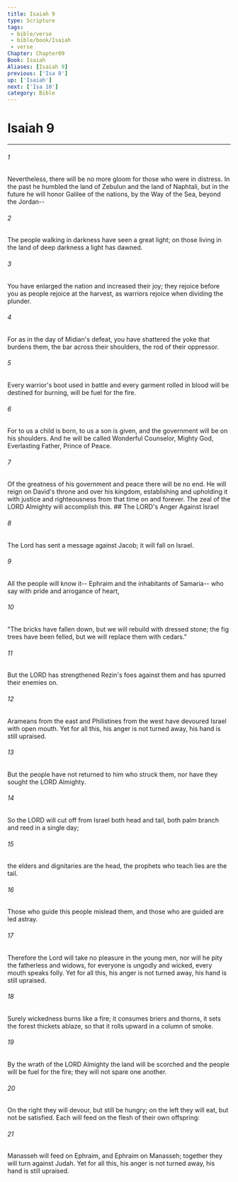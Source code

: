 ```yaml
---
title: Isaiah 9
type: Scripture
tags:
 - bible/verse
 - bible/book/Isaiah
 - verse
Chapter: Chapter09
Book: Isaiah
Aliases: [Isaiah 9]
previous: ['Isa 8']
up: ['Isaiah']
next: ['Isa 10']
category: Bible
---
```

# Isaiah 9

***


###### 1 
Nevertheless, there will be no more gloom for those who were in distress. In the past he humbled the land of Zebulun and the land of Naphtali, but in the future he will honor Galilee of the nations, by the Way of the Sea, beyond the Jordan-- 

###### 2 
The people walking in darkness have seen a great light; on those living in the land of deep darkness a light has dawned. 

###### 3 
You have enlarged the nation and increased their joy; they rejoice before you as people rejoice at the harvest, as warriors rejoice when dividing the plunder. 

###### 4 
For as in the day of Midian's defeat, you have shattered the yoke that burdens them, the bar across their shoulders, the rod of their oppressor. 

###### 5 
Every warrior's boot used in battle and every garment rolled in blood will be destined for burning, will be fuel for the fire. 

###### 6 
For to us a child is born, to us a son is given, and the government will be on his shoulders. And he will be called Wonderful Counselor, Mighty God, Everlasting Father, Prince of Peace. 

###### 7 
Of the greatness of his government and peace there will be no end. He will reign on David's throne and over his kingdom, establishing and upholding it with justice and righteousness from that time on and forever. The zeal of the LORD Almighty will accomplish this. ## The LORD's Anger Against Israel 

###### 8 
The Lord has sent a message against Jacob; it will fall on Israel. 

###### 9 
All the people will know it-- Ephraim and the inhabitants of Samaria-- who say with pride and arrogance of heart, 

###### 10 
"The bricks have fallen down, but we will rebuild with dressed stone; the fig trees have been felled, but we will replace them with cedars." 

###### 11 
But the LORD has strengthened Rezin's foes against them and has spurred their enemies on. 

###### 12 
Arameans from the east and Philistines from the west have devoured Israel with open mouth. Yet for all this, his anger is not turned away, his hand is still upraised. 

###### 13 
But the people have not returned to him who struck them, nor have they sought the LORD Almighty. 

###### 14 
So the LORD will cut off from Israel both head and tail, both palm branch and reed in a single day; 

###### 15 
the elders and dignitaries are the head, the prophets who teach lies are the tail. 

###### 16 
Those who guide this people mislead them, and those who are guided are led astray. 

###### 17 
Therefore the Lord will take no pleasure in the young men, nor will he pity the fatherless and widows, for everyone is ungodly and wicked, every mouth speaks folly. Yet for all this, his anger is not turned away, his hand is still upraised. 

###### 18 
Surely wickedness burns like a fire; it consumes briers and thorns, it sets the forest thickets ablaze, so that it rolls upward in a column of smoke. 

###### 19 
By the wrath of the LORD Almighty the land will be scorched and the people will be fuel for the fire; they will not spare one another. 

###### 20 
On the right they will devour, but still be hungry; on the left they will eat, but not be satisfied. Each will feed on the flesh of their own offspring: 

###### 21 
Manasseh will feed on Ephraim, and Ephraim on Manasseh; together they will turn against Judah. Yet for all this, his anger is not turned away, his hand is still upraised. 
